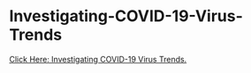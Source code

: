 # Investigating-COVID-19-Virus-Trends
<a href='https://stephentaul22.github.io/Investigating-COVID-19-Virus-Trends/docs/index.html'>Click Here: Investigating COVID-19 Virus Trends.</a>
